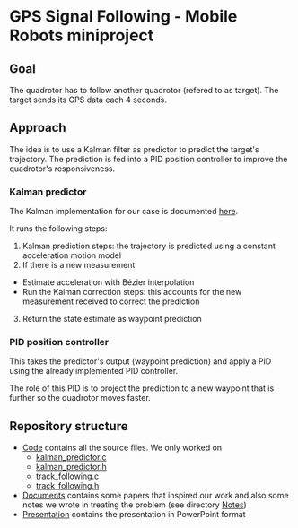GPS Signal Following - Mobile Robots miniproject
================================================

Goal
----
The quadrotor has to follow another quadrotor (refered to as target).
The target sends its GPS data each 4 seconds.

Approach
--------
The idea is to use a Kalman filter as predictor to predict the target's
trajectory. The prediction is fed into a PID position controller to improve the
quadrotor's responsiveness.

### Kalman predictor
The Kalman implementation for our case is documented
[here](Documents/Notes/SalahNotes.pdf).

It runs the following steps:
1. Kalman prediction steps: the trajectory is predicted using a constant
acceleration motion model
2. If there is a new measurement
  * Estimate acceleration with Bézier interpolation
  * Run the Kalman correction steps: this accounts for the new measurement
  received to correct the prediction
3. Return the state estimate as waypoint prediction

### PID position controller
This takes the predictor's output (waypoint prediction) and apply a PID using
the already implemented PID controller.

The role of this PID is to project the prediction to a new waypoint that is
further so the quadrotor moves faster.

Repository structure
--------------------
* [Code](Code) contains all the source files. We only worked on
  * [kalman_predictor.c](Code/Library/control/kalman_predictor.c)
  * [kalman_predictor.h](Code/Library/control/kalman_predictor.h)
  * [track_following.c](Code/Library/control/track_following.c)
  * [track_following.h](Code/Library/control/track_following.h)
* [Documents](Documents) contains some papers that inspired our work and also
some notes we wrote in treating the problem (see directory
[Notes](Documents/Notes))
* [Presentation](Presentation) contains the presentation in PowerPoint format
